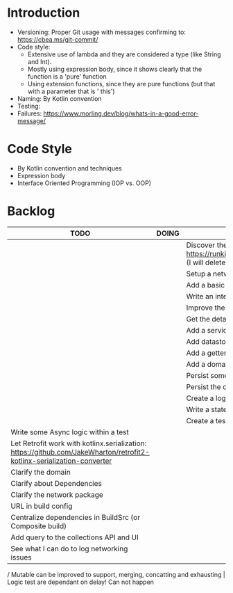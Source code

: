 # Introduction

- Versioning: Proper Git usage with messages confirming to: https://cbea.ms/git-commit/
- Code style:
    - Extensive use of lambda and they are considered a type (like String and Int).
    - Mostly using expression body, since it shows clearly that the function is a 'pure' function
    - Using extension functions, since they are pure functions (but that with a parameter that is '
      this')
- Naming: By Kotlin convention
- Testing:
- Failures: https://www.morling.dev/blog/whats-in-a-good-error-message/

# Code Style

- By Kotlin convention and techniques
- Expression body
- Interface Oriented Programming (IOP vs. OOP)

# Backlog

| TODO | DOING | DONE |
| ---- | ----- | ---- |
| | | Discover the Rijksmuseum API: https://runkit.com/lamartio/621f1d2429367b00081238a4 (I will delete this a week after delivering)
| | | Setup a networking module
| | | Add a basic request
| | | Write an integration test
| | | Improve the returning value
| | | Get the details from Rijksmuseum
| | | Add a services module
| | | Add datastore
| | | Add a getter and setter for data
| | | Add a domain module for sharing unambiguous entities
| | | Persist something serializable
| | | Persist the collection and details
| | | Create a logic module
| | | Write a state composable mutation util based on Arrow-KT.
| | | Create a test suite that explains it's working
| Write some Async logic within a test
| Let Retrofit work with kotlinx.serialization: https://github.com/JakeWharton/retrofit2-kotlinx-serialization-converter
| Clarify the domain
| Clarify about Dependencies
| Clarify the network package
| URL in build config
| Centralize dependencies in BuildSrc (or Composite build)
| Add query to the collections API and UI
| See what I can do to log networking issues

/ Mutable can be improved to support, merging, concatting and exhausting | Logic test are dependant
on delay! Can not happen
